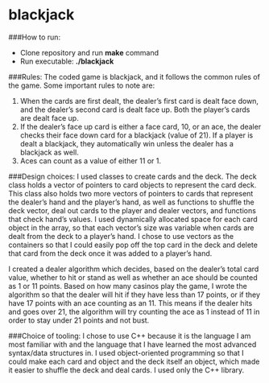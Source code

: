 # blackjack

###How to run:
-  Clone repository and run **make** command
-  Run executable: **./blackjack**

###Rules:
The coded game is blackjack, and it follows the common rules of the game. Some important
rules to note are:
1. When the cards are first dealt, the dealer’s first card is dealt face down, and the dealer’s
second card is dealt face up. Both the player’s cards are dealt face up.
2. If the dealer’s face up card is either a face card, 10, or an ace, the dealer checks their face
down card for a blackjack (value of 21). If a player is dealt a blackjack, they
automatically win unless the dealer has a blackjack as well.
3. Aces can count as a value of either 11 or 1.

###Design choices:
I used classes to create cards and the deck. The deck class holds a vector of pointers to card objects to represent the card deck. This class also holds two more vectors of pointers to cards that represent the dealer’s hand and the player’s hand, as well as functions to shuffle the deck vector, deal out cards to the player and dealer vectors, and functions that check hand’s values. I used dynamically allocated space for each card object in the array, so that each vector’s size was variable when cards are dealt from the deck to a player’s hand. I chose to use vectors as the containers so that I could easily pop off the top card in the deck and delete that card from the deck once it was added to a player’s hand.

I created a dealer algorithm which decides, based on the dealer’s total card value, whether to hit or stand as well as whether an ace should be counted as 1 or 11 points. Based on how many casinos play the game, I wrote the algorithm so that the dealer will hit if they have less than 17 points, or if they have 17 points with an ace counting as an 11. This means if the dealer hits and goes over 21, the algorithm will try counting the ace as 1 instead of 11 in order to stay under 21 points and not bust.

###Choice of tooling:
I chose to use C++ because it is the language I am most familiar with and the language
that I have learned the most advanced syntax/data structures in. I used object-oriented programming so that I could make each card and object and the deck itself an object, which made it easier to shuffle the deck and deal cards. I used only the C++ library.
